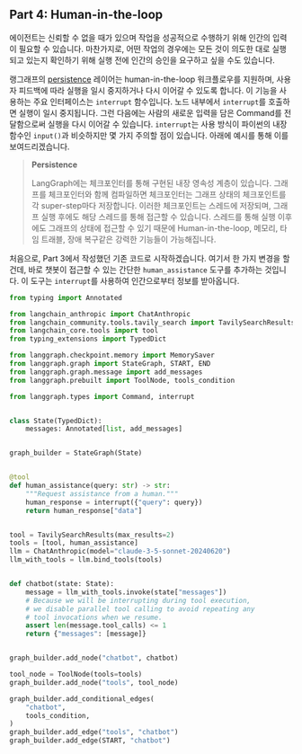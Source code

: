 ## Part 4: Human-in-the-loop

에이전트는 신뢰할 수 없을 때가 있으며 작업을 성공적으로 수행하기 위해 인간의 입력이 필요할 수 있습니다. 마찬가지로, 어떤 작업의 경우에는 모든 것이 의도한 대로 실행되고 있는지 확인하기 위해 실행 전에 인간의 승인을 요구하고 싶을 수도 있습니다.

랭그래프의 [persistence](https://langchain-ai.github.io/langgraph/concepts/persistence/) 레이어는 human-in-the-loop 워크플로우를 지원하며, 사용자 피드백에 따라 실행을 일시 중지하거나 다시 이어갈 수 있도록 합니다. 이 기능을 사용하는 주요 인터페이스는 `interrupt` 함수입니다. 노드 내부에서 `interrupt`를 호출하면 실행이 일시 중지됩니다. 그런 다음에는 사람의 새로운 입력을 담은 Command를 전달함으로써 실행을 다시 이어갈 수 있습니다. `interrupt`는 사용 방식이 파이썬의 내장 함수인 `input()`과 비슷하지만 몇 가지 주의할 점이 있습니다. 아래에 예시를 통해 이를 보여드리겠습니다.

> **Persistence**
>
> LangGraph에는 체크포인터를 통해 구현된 내장 영속성 계층이 있습니다. 그래프를 체크포인터와 함께 컴파일하면 체크포인터는 그래프 상태의 체크포인트를 각 super-step마다 저장합니다. 이러한 체크포인트는 스레드에 저장되며, 그래프 실행 후에도 해당 스레드를 통해 접근할 수 있습니다.
> 스레드를 통해 실행 이후에도 그래프의 상태에 접근할 수 있기 때문에 Human-in-the-loop, 메모리, 타임 트래블, 장애 복구같은 강력한 기능들이 가능해집니다.

처음으로, Part 3에서 작성했던 기존 코드로 시작하겠습니다. 여기서 한 가지 변경을 할건데, 바로 챗봇이 접근할 수 있는 간단한 `human_assistance` 도구를 추가하는 것입니다. 이 도구는 `interrupt`를 사용하여 인간으로부터 정보를 받아옵니다.

``` python
from typing import Annotated

from langchain_anthropic import ChatAnthropic
from langchain_community.tools.tavily_search import TavilySearchResults
from langchain_core.tools import tool
from typing_extensions import TypedDict

from langgraph.checkpoint.memory import MemorySaver
from langgraph.graph import StateGraph, START, END
from langgraph.graph.message import add_messages
from langgraph.prebuilt import ToolNode, tools_condition

from langgraph.types import Command, interrupt


class State(TypedDict):
    messages: Annotated[list, add_messages]


graph_builder = StateGraph(State)


@tool
def human_assistance(query: str) -> str:
    """Request assistance from a human."""
    human_response = interrupt({"query": query})
    return human_response["data"]


tool = TavilySearchResults(max_results=2)
tools = [tool, human_assistance]
llm = ChatAnthropic(model="claude-3-5-sonnet-20240620")
llm_with_tools = llm.bind_tools(tools)


def chatbot(state: State):
    message = llm_with_tools.invoke(state["messages"])
    # Because we will be interrupting during tool execution,
    # we disable parallel tool calling to avoid repeating any
    # tool invocations when we resume.
    assert len(message.tool_calls) <= 1
    return {"messages": [message]}


graph_builder.add_node("chatbot", chatbot)

tool_node = ToolNode(tools=tools)
graph_builder.add_node("tools", tool_node)

graph_builder.add_conditional_edges(
    "chatbot",
    tools_condition,
)
graph_builder.add_edge("tools", "chatbot")
graph_builder.add_edge(START, "chatbot")
```
